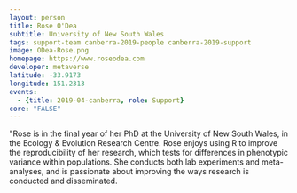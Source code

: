 ```yaml
---
layout: person
title: Rose O'Dea
subtitle: University of New South Wales
tags: support-team canberra-2019-people canberra-2019-support
image: ODea-Rose.png
homepage: https://www.roseodea.com
developer: metaverse
latitude: -33.9173
longitude: 151.2313
events:
  - {title: 2019-04-canberra, role: Support}
core: "FALSE"
---
```

"Rose is in the final year of her PhD at the University of New South Wales, in the Ecology & Evolution Research Centre. Rose enjoys using R to improve the reproducibility of her research, which tests for differences in phenotypic variance within populations. She conducts both lab experiments and meta-analyses, and is passionate about improving the ways research is conducted and disseminated.